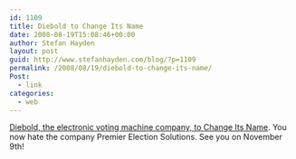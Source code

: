 ```yaml
---
id: 1109
title: Diebold to Change Its Name
date: 2008-08-19T15:08:46+00:00
author: Stefan Hayden
layout: post
guid: http://www.stefanhayden.com/blog/?p=1109
permalink: /2008/08/19/diebold-to-change-its-name/
Post:
  - link
categories:
  - web
---
```

<a href="http://blog.wired.com/27bstroke6/2007/08/diebold-to-chan.html">Diebold, the electronic voting machine company, to Change Its Name</a>. You now hate the company Premier Election Solutions. See you on November 9th!